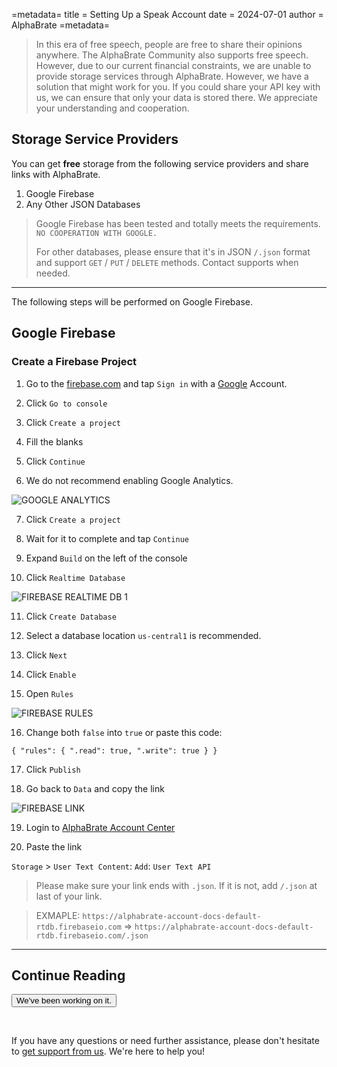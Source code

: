 =metadata=
title = Setting Up a Speak Account
date = 2024-07-01
author = AlphaBrate
=metadata=

> In this era of free speech, people are free to share their opinions anywhere. The AlphaBrate Community also supports free speech. However, due to our current financial constraints, we are unable to provide storage services through AlphaBrate. However, we have a solution that might work for you. If you could share your API key with us, we can ensure that only your data is stored there. We appreciate your understanding and cooperation.

## Storage Service Providers

You can get **free** storage from the following service providers and share links with AlphaBrate.

1. Google Firebase
2. Any Other JSON Databases

> Google Firebase has been tested and totally meets the requirements. `NO COOPERATION WITH GOOGLE.`
>
> For other databases, please ensure that it's in JSON `/.json` format and support `GET` / `PUT` / `DELETE` methods. Contact supports when needed.

<hr>

<p>
The following steps will be performed on Google Firebase.
</p>

## Google Firebase

### Create a Firebase Project

1. Go to the [firebase.com](https://firebase.com) and tap `Sign in` with a [Google](https://google.com) Account.

2. Click `Go to console`

3. Click `Create a project`

4. Fill the blanks

5. Click `Continue`

6. We do not recommend enabling Google Analytics.

![GOOGLE ANALYTICS](./assets/google_analytics.png?border-radius=17px&border=1px&bg=transparent&size=small&center=true)

7. Click `Create a project`

8. Wait for it to complete and tap `Continue`

9.  Expand `Build` on the left of the console

10. Click `Realtime Database`

![FIREBASE REALTIME DB 1](./assets/fb_rtdb_1.png?border-radius=17px&border=1px&bg=transparent&size=height-small)

11. Click `Create Database`

12. Select a database location `us-central1` is recommended.

13. Click `Next`

14. Click `Enable`

15. Open `Rules`

![FIREBASE RULES](./assets/fb_rtdb_2.png?border-radius=17px&border=1px&bg=transparent&size=small)

16. Change both `false` into `true` or paste this code:

`
{ "rules": { ".read": true, ".write": true } }
`

17.  Click `Publish`

18. Go back to `Data` and copy the link

![FIREBASE LINK](./assets/fb_rtdb_3.png?border-radius=17px&border=1px&bg=transparent)

19. Login to [AlphaBrate Account Center](https://alphabrate-server.onrender.com/)

20. Paste the link

`Storage` > `User Text Content`: `Add`: `User Text API`

> Please make sure your link ends with `.json`. If it is not, add `/.json` at last of your link.

> EXMAPLE: `https://alphabrate-account-docs-default-rtdb.firebaseio.com` => `https://alphabrate-account-docs-default-rtdb.firebaseio.com/.json`
<hr>

<h2 class="center">Continue Reading</h2>

<a href="" class="center no-margin"><button>We've been working on it.</button></a>

<br>

<div class="space-break dots" data-height="4"></div>

If you have any questions or need further assistance, please don't hesitate to [get support from us](https://alphabrate.github.io/about/support). We're here to help you!
